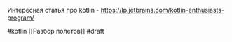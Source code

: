 Интересная статья про kotlin - https://lp.jetbrains.com/kotlin-enthusiasts-program/


#kotlin
[[Разбор полетов]]
#draft